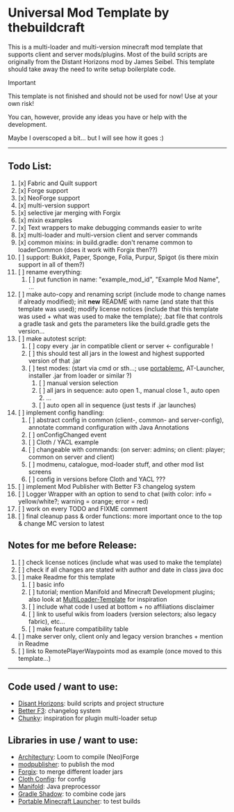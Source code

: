 # Universal Mod Template by thebuildcraft

This is a multi-loader and multi-version minecraft mod template that supports client and server mods/plugins.
Most of the build scripts are originally from the Distant Horizons mod by James Seibel.
This template should take away the need to write setup boilerplate code.


> [!IMPORTANT]  
> This template is not finished and should not be used for now!
> Use at your own risk!
> 
> You can, however, provide any ideas you have or help with the development.

Maybe I overscoped a bit... but I will see how it goes :)

---

## Todo List:
1. [x] Fabric and Quilt support
2. [x] Forge support
3. [x] NeoForge support
4. [x] multi-version support
5. [x] selective jar merging with Forgix
6. [x] mixin examples
7. [x] Text wrappers to make debugging commands easier to write
8. [x] multi-loader and multi-version client and server commands
9. [x] common mixins: in build.gradle: don't rename common to loaderCommon (does it work with Forgix then??)
10. [ ] support: Bukkit, Paper, Sponge, Folia, Purpur, Spigot (is there mixin support in all of them?)
11. [ ] rename everything:
    1. [ ] put function in name: "example_mod_id", "Example Mod Name", ...
12. [ ] make auto-copy and renaming script (include mode to change names if already modified); init **new** README with name (and state that this template was used); modify license notices (include that this template was used + what was used to make the template); .bat file that controls a gradle task and gets the parameters like the build.gradle gets the version...
13. [ ] make autotest script:
    1. [ ] copy every .jar in compatible client or server <- configurable !
    2. [ ] this should test all jars in the lowest and highest supported version of that .jar
    3. [ ] test modes: (start via cmd or sth...; use [portablemc](https://github.com/mindstorm38/portablemc), AT-Launcher, installer .jar from loader or similar ?)
       1. [ ] manual version selection
       2. [ ] all jars in sequence: auto open 1., manual close 1., auto open 2. ...
       3. [ ] auto open all in sequence (just tests if .jar launches)
14. [ ] implement config handling:
    1. [ ] abstract config in common (client-, common- and server-config), annotate command configuration with Java Annotations
    2. [ ] onConfigChanged event
    3. [ ] Cloth / YACL example
    4. [ ] changeable with commands: (on server: admins; on client: player; common on server and client)
    5. [ ] modmenu, catalogue, mod-loader stuff, and other mod list screens
    6. [ ] config in versions before Cloth and YACL ???
15. [ ] implement Mod Publisher with Better F3 changelog system
16. [ ] Logger Wrapper with an option to send to chat (with color: info = yellow/white?; warning = orange; error = red)
17. [ ] work on every TODO and FIXME comment
18. [ ] final cleanup pass & order functions: more important once to the top & change MC version to latest

## Notes for me before Release:
1. [ ] check license notices (include what was used to make the template)
2. [ ] check if all changes are stated with author and date in class java doc
3. [ ] make Readme for this template
   1. [ ] basic info
   2. [ ] tutorial; mention Manifold and Minecraft Development plugins; also look at [MultiLoader-Template](https://github.com/jaredlll08/MultiLoader-Template) for inspiration
   3. [ ] include what code I used at bottom + no affiliations disclaimer
   4. [ ] link to useful wikis from loaders (version selectors; also legacy fabric), etc...
   5. [ ] make feature compatibility table
4. [ ] make server only, client only and legacy version branches + mention in Readme
5. [ ] link to RemotePlayerWaypoints mod as example (once moved to this template...)

---

## Code used / want to use:
- [Disant Horizons](https://gitlab.com/jeseibel/distant-horizons): build scripts and project structure
- [Better F3](https://github.com/TreyRuffy/BetterF3): changelog system
- [Chunky](https://github.com/pop4959/Chunky): inspiration for plugin multi-loader setup

## Libraries in use / want to use:
- [Architectury](https://github.com/architectury): Loom to compile (Neo)Forge
- [modpublisher](https://github.com/firstdarkdev/modpublisher): to publish the mod
- [Forgix](https://github.com/PacifistMC/Forgix): to merge different loader jars
- [Cloth Config](https://github.com/shedaniel/cloth-config): for config
- [Manifold](https://github.com/manifold-systems): Java preprocessor
- [Gradle Shadow](https://github.com/johnrengelman/shadow): to combine code jars
- [Portable Minecraft Launcher](https://github.com/mindstorm38/portablemc): to test builds